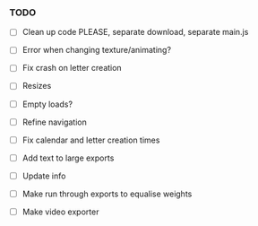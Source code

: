 
### TODO

- [ ] Clean up code PLEASE, separate download, separate main.js

- [ ] Error when changing texture/animating?
- [ ] Fix crash on letter creation
- [ ] Resizes

- [ ] Empty loads?
- [ ] Refine navigation

- [ ] Fix calendar and letter creation times
- [ ] Add text to large exports
- [ ] Update info
- [ ] Make run through exports to equalise weights

- [ ] Make video exporter